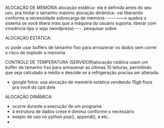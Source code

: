 ALOCAÇÃO DE MEMÓRIA 
alocação estática- ela é definida antes do seu uso, pra limitar o tamanho máximo 
alocação dinâmica- vai liberando conforme a necessidade
sobrecarga de memória --------> quebra o sistema se você libera mais que a máquina do usuário suporta. liberar com cinsiência tipo o wpp 
(wordpress)----. pesquisar sobre 



ALOCAÇÃO ESTÁTICA: 

vc pode usar buffers de tamanho fixo para armazenar os dados sem correr o risco de explodir a memória

CONTROLE DE TEMPERATURA (SERVIDOR)alocação rstática 
usam um buffer de tamanho fixo para armazenar as últimas 10 leituras, permitindo que seja calculado a média e descide se a refrigeração pracisa ser alterada.
- google fotos: usa alocação de memória estática vendendo 15gb fixos pra você do cpd dele     

ALOCAÇÃO DINÂMICA:
- ocorre durante a execução de um programa 
- a extrutura de dados crese e diminui conforme o necessário 
- exeplo de uso no python pop(), append(), e etc...
-




